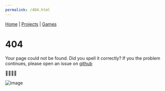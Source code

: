 ```yaml
---
permalink: /404.html
---
```


[Home](index.md) | [Projects](projects.md) | [Games](games.md)

# 404

Your page could not be found. Did you spell it correctly? If you the problem continues, please open an issue on [github](https://github.com/caarfken/caarfken.github.io/issues/new?assignees=caarfken&labels=bug&template=bug_report.md&title=%5BBug%5D)

🙁🙁🙁🙁

![image](https://user-images.githubusercontent.com/80479686/138115291-f1597c73-b27a-4d15-a625-322630139ce4.png)
